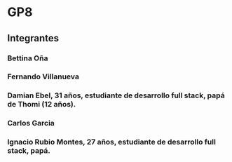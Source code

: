 # GP8 

## Integrantes

### Bettina Oña
### Fernando Villanueva
### Damian Ebel, 31 años, estudiante de desarrollo full stack, papá de Thomi (12 años).
### Carlos Garcia
### Ignacio Rubio Montes, 27 años, estudiante de desarrollo full stack, papá.


